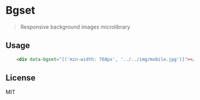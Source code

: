 # Bgset

> Responsive background images microlibrary


## Usage

```html
    <div data-bgset="[('min-width: 768px', '../../img/mobile.jpg')]"></div>
```
## License

MIT
